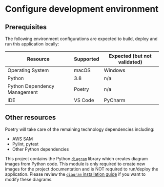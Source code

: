 # Configure development environment

## Prerequisites

The following environment configurations are expected to build, deploy and run this application locally:

| Resource                     | Supported | Expected (but not validated) |
| ---------------------------- | --------- | ---------------------------- |
| Operating System             | macOS     | Windows                      |
| Python                       | 3.8       | n/a                          |
| Python Dependency Management | Poetry    | n/a                          |
| IDE                          | VS Code   | PyCharm                      |

## Other resources

Poetry will take care of the remaining technology dependencies including:

- AWS SAM
- Pylint, pytest
- Other Python dependencies

This project contains the Python [`diagram`](https://diagrams.mingrammer.com) library which creates diagram images from Python code. This module is only required to create new images for the project documentation and is NOT required to run/deploy the application. Please review the [`diagram` installation guide](https://diagrams.mingrammer.com/docs/getting-started/installation) if you want to modify these diagrams.
